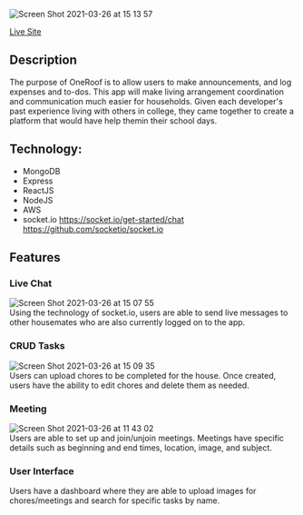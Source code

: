 ![Screen Shot 2021-03-26 at 15 13 57](https://user-images.githubusercontent.com/68726214/112697990-ec1ad080-8e45-11eb-8cfa-9f4b9c331e50.png)

[Live Site](http://mern-oneroof.herokuapp.com/#/)

## Description
The purpose of OneRoof is to allow users to make announcements, and log expenses and to-dos. This app will make living arrangement coordination and communication much easier for households. Given each developer's past experience living with others in college, they came together to create a platform that would have help themin their school days.

## Technology:
* MongoDB
* Express
* ReactJS
* NodeJS
* AWS
* socket.io
https://socket.io/get-started/chat
https://github.com/socketio/socket.io

## Features
### Live Chat
![Screen Shot 2021-03-26 at 15 07 55](https://user-images.githubusercontent.com/68726214/112697744-79a9f080-8e45-11eb-838f-edb2fa291374.png)
<br />
Using the technology of socket.io, users are able to send live messages to other housemates who are also currently logged on to the app. 

### CRUD Tasks
![Screen Shot 2021-03-26 at 15 09 35](https://user-images.githubusercontent.com/68726214/112697749-7adb1d80-8e45-11eb-944f-70466ff09044.png)
<br />
Users can upload chores to be completed for the house. Once created, users have the ability to edit chores and delete them as needed. 

### Meeting
![Screen Shot 2021-03-26 at 11 43 02](https://user-images.githubusercontent.com/68726214/112679823-da2b3480-8e29-11eb-987b-b769a552154f.png)
<br />
Users are able to set up and join/unjoin meetings. Meetings have specific details such as beginning and end times, location, image, and subject.

### User Interface
Users have a dashboard where they are able to upload images for chores/meetings and search for specific tasks by name.
